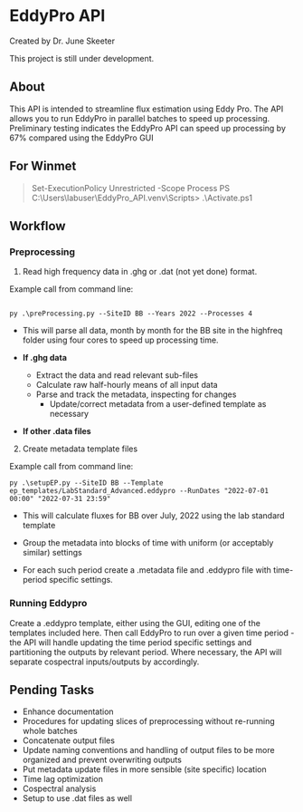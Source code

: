 # EddyPro API

Created by Dr. June Skeeter

This project is still under development.

## About

This API is intended to streamline flux estimation using Eddy Pro.  The API allows you to run EddyPro in parallel batches to speed up processing.  Preliminary testing indicates the EddyPro API can speed up processing by 67% compared using the EddyPro GUI

## For Winmet

> Set-ExecutionPolicy Unrestricted -Scope Process
> PS C:\Users\labuser\EddyPro_API\.venv\Scripts> .\Activate.ps1

## Workflow


### Preprocessing

1. Read high frequency data in .ghg or .dat (not yet done) format.

Example call from command line:

```

py .\preProcessing.py --SiteID BB --Years 2022 --Processes 4

```

* This will parse all data, month by month for the BB site in the highfreq folder using four cores to speed up processing time.

* **If .ghg data** 
    * Extract the data and read relevant sub-files
    * Calculate raw half-hourly means of all input data
    * Parse and track the metadata, inspecting for changes
        * Update/correct metadata from a user-defined template as necessary

* **If other .data files**

2. Create metadata template files


Example call from command line:

```
py .\setupEP.py --SiteID BB --Template ep_templates/LabStandard_Advanced.eddypro --RunDates "2022-07-01 00:00" "2022-07-31 23:59" 

```

* This will calculate fluxes for BB over July, 2022 using the lab standard template

* Group the metadata into blocks of time with uniform (or acceptably similar) settings
* For each such period create a .metadata file and .eddypro file with time-period specific settings.

### Running Eddypro

Create a .eddypro template, either using the GUI, editing one of the templates included here.  Then call EddyPro to run over a given time period - the API will handle updating the time period specific settings and partitioning the outputs by relevant period.  Where necessary, the API will separate cospectral inputs/outputs by accordingly.



## Pending Tasks

* Enhance documentation
* Procedures for updating slices of preprocessing without re-running whole batches
* Concatenate output files
* Update naming conventions and handling of output files to be more organized and prevent overwriting outputs
* Put metadata update files in more sensible (site specific) location
* Time lag optimization
* Cospectral analysis
* Setup to use .dat files as well